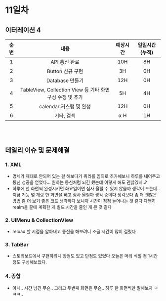 # 11일차
## 이터레이션 4
|순번|내용|예상시간|일일시간 (누적)
|:---:|:-----:|:-------:|:-------:
|1|API 통신 완료| 10H | 8H 
|2|Button 신규 구현| 3H | 0H
|3|Database 만들기| 12H | 0H
|4|TableView, Collection View 등 기타 화면 구성 수정 및 추가| 5H | 4H
|5|calendar 커스텀 및 완성| 12H | 0H
|6|기타, 검색| ⍺ H | 1H


</br></br>
## 데일리 이슈 및 문제해결
### 1. XML
  - 명세가 제대로 안되어 있는 걸 해보다가 쿼리를 임의로 추가해보니 하루를 내어주고 통신 성공을 얻었다... 원하는 통신처럼 되긴 했는데 이렇게 해도 괜찮겠지..?
  - 하루에 한 화면씩 완성시키면 화요일이면 심사 올릴 수 있지 않을까 생각이 드는데.. 지금 기능 몇 개랑 한 화면을 빼고 심사 올릴까 생각 중이다 생각보다 좀 더 괜찮은 방법 좀 더 보기 좋은 코드 생각하다 보니까 시간이 점점 늘어나는 것 같다 다행히 realm을 끝에 계획한 게 빌드 시간을 줄인 게 큰 것 같다
### 2. UIMenu & CollectionView
  - reload 할 시점을 알아내고 통신을 해보려니 조금 시간이 많이 걸렸다
### 3. TabBar
  - 스토리보드에서 구현하려니 장점도 있고 단점도 있었다 오늘은 머리 식힐 겸 1시간 정도 구성해보았다.
### 4. 종합
  - 아니.. 시간 남긴 무슨.. 그리고 두번째 화면은 무슨.. 하루 한 화면씩만 잘해보자 ㅋㅋㅋ..
